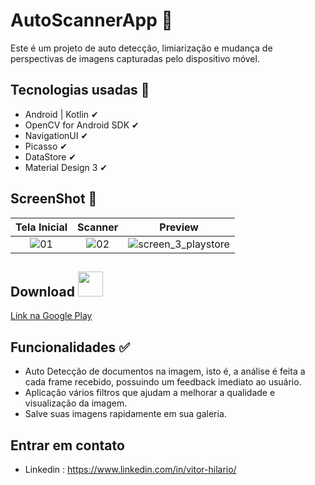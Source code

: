 
# AutoScannerApp 📃 

Este é um projeto de auto detecção, limiarização e mudança de perspectivas de imagens capturadas pelo dispositivo móvel.  

## Tecnologias usadas 🚀

- Android | Kotlin ✔︎
- OpenCV for Android SDK ✔︎
- NavigationUI ✔︎
- Picasso ✔︎
- DataStore ✔︎
- Material Design 3 ✔︎

## ScreenShot 📸

| Tela Inicial | Scanner | Preview |
| :--------------------: | :--------------------: | :--------------------: |
| ![01](https://github.com/ovitorhilario/AutoScannerApp/assets/81326138/000f91cf-c3f9-4785-ae7c-c1ef7c4f560c) |  ![02](https://github.com/ovitorhilario/AutoScannerApp/assets/81326138/07b7776c-2f03-4a1b-9aaf-bfd212f510da) | ![screen_3_playstore](https://github.com/ovitorhilario/AutoScannerApp/assets/81326138/8d952f3a-08e0-46a6-bf29-c42558d36444) | 
## Download <img src="https://github.com/ovitorhilario/AutoScannerApp/assets/81326138/4dcf6d20-95fa-418b-9a0c-fd8834cf1adc" width="auto" height="40px" />
[Link na Google Play](https://play.google.com/store/apps/details?id=com.vitorhilarioapps.autoscanner)

## Funcionalidades ✅
- Auto Detecção de documentos na imagem, isto é, a análise é feita a cada frame recebido, possuindo um feedback imediato ao usuário.
- Aplicação vários filtros que ajudam a melhorar a qualidade e visualização da imagem.
- Salve suas imagens rapidamente em sua galeria.

## Entrar em contato 
- Linkedin : https://www.linkedin.com/in/vitor-hilario/

